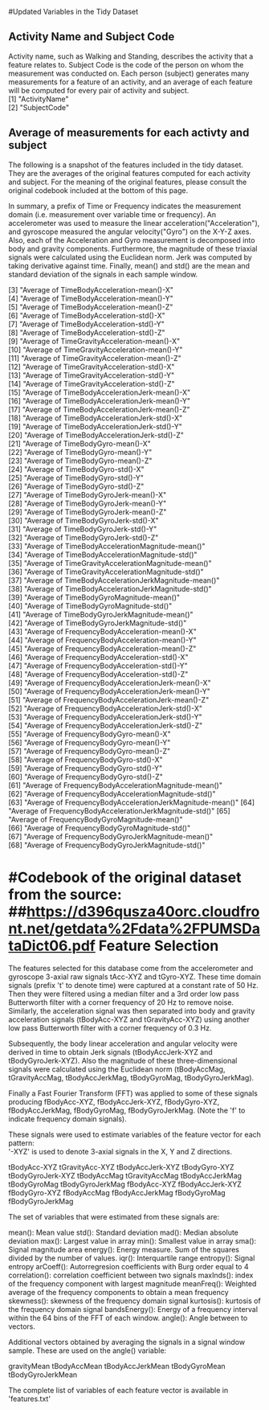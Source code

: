 #Updated Variables in the Tidy Dataset
## Activity Name and Subject Code 
Activity name, such as Walking and Standing, describes the activity that a feature relates to.
Subject Code is the code of the person on whom the measurement was conducted on.
Each person (subject) generates many measurements for a feature of an activity, and an average of each feature will be computed for every pair of activity and subject.  
[1] "ActivityName"                                               
[2] "SubjectCode"  
## Average of measurements for each activty and subject
The following is a snapshot of the features included in the tidy dataset. They are the averages of the original features computed for each activity and subject. For the meaning of the original features, please consult the original codebook included at the bottom of this page.

In summary, a prefix of Time or Frequency indicates the measurement domain (i.e. measurement over variable time or frequency). An accelerometer was used to measure the linear acceleration("Acceleration"), and gyroscope measured the angular velocity("Gyro") on the X-Y-Z axes. Also, each of the Acceleration and Gyro measurement is decomposed into body and gravity components.  Furthermore, the magnitude of these triaxial signals were calculated using the Euclidean norm. Jerk was computed by taking derivative against time. Finally, mean() and std() are the mean and standard deviation of the signals in each sample window.

 [3] "Average of TimeBodyAcceleration-mean()-X"                
 [4] "Average of TimeBodyAcceleration-mean()-Y"                
 [5] "Average of TimeBodyAcceleration-mean()-Z"                
 [6] "Average of TimeBodyAcceleration-std()-X"                 
 [7] "Average of TimeBodyAcceleration-std()-Y"                 
 [8] "Average of TimeBodyAcceleration-std()-Z"                 
 [9] "Average of TimeGravityAcceleration-mean()-X"             
[10] "Average of TimeGravityAcceleration-mean()-Y"             
[11] "Average of TimeGravityAcceleration-mean()-Z"             
[12] "Average of TimeGravityAcceleration-std()-X"              
[13] "Average of TimeGravityAcceleration-std()-Y"              
[14] "Average of TimeGravityAcceleration-std()-Z"              
[15] "Average of TimeBodyAccelerationJerk-mean()-X"            
[16] "Average of TimeBodyAccelerationJerk-mean()-Y"            
[17] "Average of TimeBodyAccelerationJerk-mean()-Z"            
[18] "Average of TimeBodyAccelerationJerk-std()-X"             
[19] "Average of TimeBodyAccelerationJerk-std()-Y"             
[20] "Average of TimeBodyAccelerationJerk-std()-Z"             
[21] "Average of TimeBodyGyro-mean()-X"                        
[22] "Average of TimeBodyGyro-mean()-Y"                        
[23] "Average of TimeBodyGyro-mean()-Z"                        
[24] "Average of TimeBodyGyro-std()-X"                         
[25] "Average of TimeBodyGyro-std()-Y"                         
[26] "Average of TimeBodyGyro-std()-Z"                         
[27] "Average of TimeBodyGyroJerk-mean()-X"                    
[28] "Average of TimeBodyGyroJerk-mean()-Y"                    
[29] "Average of TimeBodyGyroJerk-mean()-Z"                    
[30] "Average of TimeBodyGyroJerk-std()-X"                     
[31] "Average of TimeBodyGyroJerk-std()-Y"                     
[32] "Average of TimeBodyGyroJerk-std()-Z"                     
[33] "Average of TimeBodyAccelerationMagnitude-mean()"         
[34] "Average of TimeBodyAccelerationMagnitude-std()"          
[35] "Average of TimeGravityAccelerationMagnitude-mean()"      
[36] "Average of TimeGravityAccelerationMagnitude-std()"       
[37] "Average of TimeBodyAccelerationJerkMagnitude-mean()"     
[38] "Average of TimeBodyAccelerationJerkMagnitude-std()"      
[39] "Average of TimeBodyGyroMagnitude-mean()"                 
[40] "Average of TimeBodyGyroMagnitude-std()"                  
[41] "Average of TimeBodyGyroJerkMagnitude-mean()"             
[42] "Average of TimeBodyGyroJerkMagnitude-std()"              
[43] "Average of FrequencyBodyAcceleration-mean()-X"           
[44] "Average of FrequencyBodyAcceleration-mean()-Y"           
[45] "Average of FrequencyBodyAcceleration-mean()-Z"           
[46] "Average of FrequencyBodyAcceleration-std()-X"            
[47] "Average of FrequencyBodyAcceleration-std()-Y"            
[48] "Average of FrequencyBodyAcceleration-std()-Z"            
[49] "Average of FrequencyBodyAccelerationJerk-mean()-X"       
[50] "Average of FrequencyBodyAccelerationJerk-mean()-Y"       
[51] "Average of FrequencyBodyAccelerationJerk-mean()-Z"       
[52] "Average of FrequencyBodyAccelerationJerk-std()-X"        
[53] "Average of FrequencyBodyAccelerationJerk-std()-Y"        
[54] "Average of FrequencyBodyAccelerationJerk-std()-Z"        
[55] "Average of FrequencyBodyGyro-mean()-X"                   
[56] "Average of FrequencyBodyGyro-mean()-Y"                   
[57] "Average of FrequencyBodyGyro-mean()-Z"                   
[58] "Average of FrequencyBodyGyro-std()-X"                    
[59] "Average of FrequencyBodyGyro-std()-Y"                    
[60] "Average of FrequencyBodyGyro-std()-Z"                    
[61] "Average of FrequencyBodyAccelerationMagnitude-mean()"    
[62] "Average of FrequencyBodyAccelerationMagnitude-std()"     
[63] "Average of FrequencyBodyAccelerationJerkMagnitude-mean()"
[64] "Average of FrequencyBodyAccelerationJerkMagnitude-std()" 
[65] "Average of FrequencyBodyGyroMagnitude-mean()"            
[66] "Average of FrequencyBodyGyroMagnitude-std()"             
[67] "Average of FrequencyBodyGyroJerkMagnitude-mean()"        
[68] "Average of FrequencyBodyGyroJerkMagnitude-std()"  

#Codebook of the original dataset from the source: 
##<https://d396qusza40orc.cloudfront.net/getdata%2Fdata%2FPUMSDataDict06.pdf>
Feature Selection 
=================

The features selected for this database come from the accelerometer and gyroscope 3-axial raw signals tAcc-XYZ and tGyro-XYZ. These time domain signals (prefix 't' to denote time) were captured at a constant rate of 50 Hz. Then they were filtered using a median filter and a 3rd order low pass Butterworth filter with a corner frequency of 20 Hz to remove noise. Similarly, the acceleration signal was then separated into body and gravity acceleration signals (tBodyAcc-XYZ and tGravityAcc-XYZ) using another low pass Butterworth filter with a corner frequency of 0.3 Hz. 

Subsequently, the body linear acceleration and angular velocity were derived in time to obtain Jerk signals (tBodyAccJerk-XYZ and tBodyGyroJerk-XYZ). Also the magnitude of these three-dimensional signals were calculated using the Euclidean norm (tBodyAccMag, tGravityAccMag, tBodyAccJerkMag, tBodyGyroMag, tBodyGyroJerkMag). 

Finally a Fast Fourier Transform (FFT) was applied to some of these signals producing fBodyAcc-XYZ, fBodyAccJerk-XYZ, fBodyGyro-XYZ, fBodyAccJerkMag, fBodyGyroMag, fBodyGyroJerkMag. (Note the 'f' to indicate frequency domain signals). 

These signals were used to estimate variables of the feature vector for each pattern:  
'-XYZ' is used to denote 3-axial signals in the X, Y and Z directions.

tBodyAcc-XYZ
tGravityAcc-XYZ
tBodyAccJerk-XYZ
tBodyGyro-XYZ
tBodyGyroJerk-XYZ
tBodyAccMag
tGravityAccMag
tBodyAccJerkMag
tBodyGyroMag
tBodyGyroJerkMag
fBodyAcc-XYZ
fBodyAccJerk-XYZ
fBodyGyro-XYZ
fBodyAccMag
fBodyAccJerkMag
fBodyGyroMag
fBodyGyroJerkMag

The set of variables that were estimated from these signals are: 

mean(): Mean value
std(): Standard deviation
mad(): Median absolute deviation 
max(): Largest value in array
min(): Smallest value in array
sma(): Signal magnitude area
energy(): Energy measure. Sum of the squares divided by the number of values. 
iqr(): Interquartile range 
entropy(): Signal entropy
arCoeff(): Autorregresion coefficients with Burg order equal to 4
correlation(): correlation coefficient between two signals
maxInds(): index of the frequency component with largest magnitude
meanFreq(): Weighted average of the frequency components to obtain a mean frequency
skewness(): skewness of the frequency domain signal 
kurtosis(): kurtosis of the frequency domain signal 
bandsEnergy(): Energy of a frequency interval within the 64 bins of the FFT of each window.
angle(): Angle between to vectors.

Additional vectors obtained by averaging the signals in a signal window sample. These are used on the angle() variable:

gravityMean
tBodyAccMean
tBodyAccJerkMean
tBodyGyroMean
tBodyGyroJerkMean

The complete list of variables of each feature vector is available in 'features.txt'
